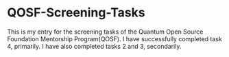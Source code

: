 # QOSF-Screening-Tasks
This is my entry for the screening tasks of the Quantum Open Source Foundation Mentorship Program(QOSF). I have successfully completed task 4, primarily. I have also completed tasks 2 and 3, secondarily.
